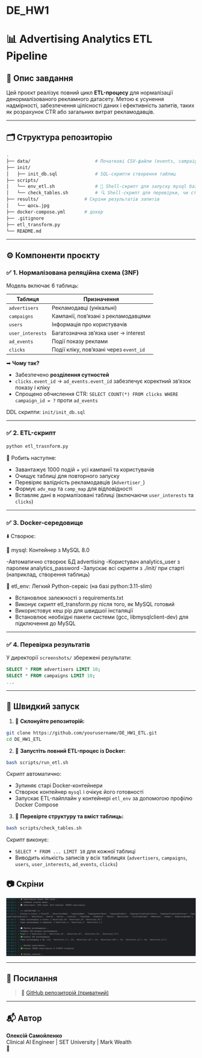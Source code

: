 # DE_HW1
# 📊 Advertising Analytics ETL Pipeline

## 🧾 Опис завдання

Цей проєкт реалізує повний цикл **ETL-процесу** для нормалізації денормалізованого рекламного датасету. Метою є усунення надмірності, забезпечення цілісності даних і ефективність запитів, таких як розрахунок CTR або загальних витрат рекламодавців.

---

## 🗂️ Структура репозиторію

```bash
.
├── data/                        # Початкові CSV-файли (events, campaigns, users - відстутні у даному репозиторії через обмеження розміру)
├── init/                         
│   ├── init_db.sql              # SQL-скрипти створення таблиц
├── scripts/                         
│   └── env_etl.sh               # 🔄 Shell-скрипт для запуску mysql бази, завантаження бібліотек для обробки датасету для etl,запуску ETL - процесу
│   └── check_tables.sh          # 🔍 Shell-скрипт для перевірки, чи створені всі таблиці (через SELECT COUNT та вивід 10 семплів таблиці)
├── results/                 # Скріни результатів запитів
│   └── щось.jpg
├── docker-compose.yml       # докер
├── .gitignore
├── etl_transform.py
└── README.md                    
```

---

## ⚙️ Компоненти проєкту

### ✅ 1. Нормалізована реляційна схема (3NF)

Модель включає 6 таблиць:

| Таблиця           | Призначення |
|------------------|-------------|
| `advertisers`     | Рекламодавці (унікальні) |
| `campaigns`       | Кампанії, пов’язані з рекламодавцями |
| `users`           | Інформація про користувачів |
| `user_interests`  | Багатозначна зв’язка user → interest |
| `ad_events`       | Події показу реклами |
| `clicks`          | Події кліку, пов’язані через `event_id` |

➡ **Чому так?**
- Забезпечено **розділення сутностей**
- `clicks.event_id` → `ad_events.event_id` забезпечує коректний зв’язок показу і кліку
- Спрощено обчислення CTR: `SELECT COUNT(*) FROM clicks WHERE campaign_id = ?` проти `ad_events`

DDL скрипти: `init/init_db.sql`

---

### ✅ 2. ETL-скрипт

```bash
python etl_trasnform.py
```

🔹 Робить наступне:
- Завантажує 1000 подій + усі кампанії та користувачів
- Очищує таблиці для повторного запуску
- Перевіряє валідність рекламодавців (`Advertiser_`)
- Формує `adv_map` та `camp_map` для відповідності
- Вставляє дані в нормалізовані таблиці (включаючи `user_interests` та `clicks`)

---

### ✅ 3. Docker-середовище

⬇️ Створює:

🐬 mysql: Контейнер з MySQL 8.0

-Автоматично створює БД advertising
-Користувач analytics_user з паролем analytics_password
-Запускає всі скрипти з ./init/ при старті (наприклад, створення таблиць)

🐍 etl_env: Легкий Python-сервіс (на базі python:3.11-slim)
- Встановлює залежності з requirements.txt
- Виконує скрипт etl_transform.py після того, як MySQL готовий
- Використовує кеш pip для швидшої інсталяції
- Встановлює необхідні пакети системи (gcc, libmysqlclient-dev) для підключення до MySQL

---

### ✅ 4. Перевірка результатів

У директорії `screenshots/` збережені результати:

```sql
SELECT * FROM advertisers LIMIT 10;
SELECT * FROM campaigns LIMIT 10;
...
```

---

## 🚀 Швидкий запуск

1. 🔁 **Склонуйте репозиторій:**

```bash
git clone https://github.com/yourusername/DE_HW1_ETL.git
cd DE_HW1_ETL
```

2. 🐳 **Запустіть повний ETL-процес із Docker:**

```bash
bash scripts/run_etl.sh
```

Скрипт автоматично:
- Зупиняє старі Docker-контейнери
- Створює контейнер `mysql` і очікує його готовності
- Запускає ETL-пайплайн у контейнері `etl_env` за допомогою профілю Docker Compose

3. 🧪 **Перевірте структуру та вміст таблиць:**

```bash
bash scripts/check_tables.sh
```

Скрипт виконує:
- `SELECT * FROM ... LIMIT 10` для кожної таблиці
- Виводить кількість записів у всіх таблицях (`advertisers`, `campaigns`, `users`, `user_interests`, `ad_events`, `clicks`)

## 📷 Скріни

![ETL та його діагностика](results/photo_2025-06-12_22-33-18.jpg)

---

## 🔗 Посилання

> 📁 [GitHub репозиторій (приватний)](https://github.com/Alexdatamed/DE_HW1)

---

## 📬 Автор

**Олексій Самойленко**  
Clinical AI Engineer | SET University | Mark Wealth  
📧
